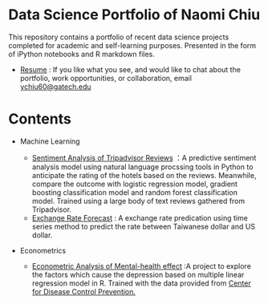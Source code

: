 # Data Science Portfolio of Naomi Chiu
This repository contains a portfolio of recent data science projects completed for academic and self-learning purposes. Presented in the form of iPython notebooks and R markdown files.

- [Resume]([https://github.com/chiuyuwen91/Portfolio/blob/main/Resume_YuWenChiu_2021.pdf](https://github.com/chiuyuwen91/Portfolio/blob/main/CV_YuWenChiu_20230701_engineer.pdf))  : If you like what you see, and would like to chat about the portfolio,      work opportunities, or collaboration, email ychiu60@gatech.edu

# Contents
- Machine Learning    
    + [Sentiment Analysis of Tripadvisor Reviews](https://github.com/chiuyuwen91/Portfolio/blob/main/Sentiment%20Analysis%20of%20Tripadvisor%20Reviews.ipynb) ：A predictive sentiment analysis model using natural language procssing tools in Python to anticipate the rating of the hotels based on the reviews. Meanwhile, compare the outcome with logistic regression model, gradient boosting classification model and random forest classification model. Trained using a large body       of text reviews gathered from Tripadvisor.      
    + [Exchange Rate Forecast](https://github.com/chiuyuwen91/Exchange_Rate_Forecast_project/blob/master/fine_tune_corr.py) : A exchange rate predication using time series method to predict the rate between Taiwanese dollar and US dollar.    
      
- Econometrics        
    + [Econometric Analysis of Mental-health effect]( https://chiuyuwen91.github.io/Economics/)         :A project to explore the factors which cause the depression based on multiple linear regression model in R. Trained with the data provided from [Center for Disease Control Prevention.](https://wwwn.cdc.gov/nchs/nhanes/search/DataPage.aspx?Component=Demographics&CycleBeginYear=2015) 
  

